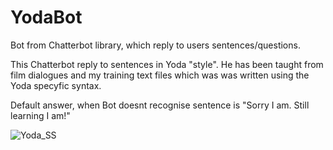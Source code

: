 # YodaBot
Bot from Chatterbot library, which reply to users sentences/questions.

This Chatterbot reply to sentences in Yoda "style". He has been taught from film dialogues and my training text 
files which was was written using the Yoda specyfic syntax.

Default answer, when Bot doesnt recognise sentence is "Sorry I am. Still learning I am!"


![Yoda_SS](https://user-images.githubusercontent.com/79586520/200887842-caeeb5e2-e7bf-4166-9295-d7378478f735.PNG)
